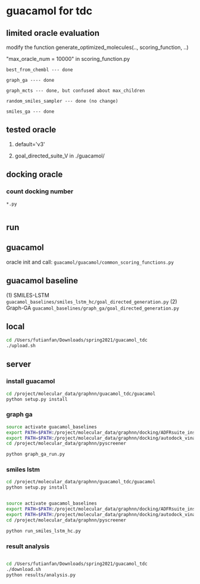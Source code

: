 # guacamol for tdc



## limited oracle evaluation 

modify the function generate_optimized_molecules(.., scoring_function, ..)

"max_oracle_num = 10000"  in scoring_function.py  


	best_from_chembl --- done 

	graph_ga ---- done 

	graph_mcts --- done, but confused about max_children 

	random_smiles_sampler --- done (no change)

	smiles_ga --- done 

## tested oracle 

1. default='v3'

2. goal_directed_suite_V in ./guacamol/ 


## docking oracle 


### count docking number 

`*.py`

```python

```

## run 

## guacamol 

oracle init and call: `guacamol/guacamol/common_scoring_functions.py`


## guacamol baseline 

(1) SMILES-LSTM `guacamol_baselines/smiles_lstm_hc/goal_directed_generation.py`
(2) Graph-GA `guacamol_baselines/graph_ga/goal_directed_generation.py`


## local 
```bash
cd /Users/futianfan/Downloads/spring2021/guacamol_tdc
./upload.sh 
```




## server 


### install guacamol 
```bash
cd /project/molecular_data/graphnn/guacamol_tdc/guacamol 
python setup.py install 
```


### graph ga
```bash
source activate guacamol_baselines
export PATH=$PATH:/project/molecular_data/graphnn/docking/ADFRsuite_installed_directory/bin
export PATH=$PATH:/project/molecular_data/graphnn/docking/autodock_vina_1_1_2_linux_x86/bin
cd /project/molecular_data/graphnn/pyscreener 

python graph_ga_run.py  

```


### smiles lstm 
```bash
cd /project/molecular_data/graphnn/guacamol_tdc/guacamol 
python setup.py install 


source activate guacamol_baselines
export PATH=$PATH:/project/molecular_data/graphnn/docking/ADFRsuite_installed_directory/bin
export PATH=$PATH:/project/molecular_data/graphnn/docking/autodock_vina_1_1_2_linux_x86/bin
cd /project/molecular_data/graphnn/pyscreener 

python run_smiles_lstm_hc.py  

```


### result analysis

```bash

cd /Users/futianfan/Downloads/spring2021/guacamol_tdc
./download.sh 
python results/analysis.py 
```
















